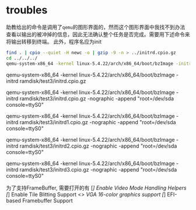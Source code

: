 # troubles

助教给出的命令是调用了`qemu`的图形界面的，然而这个图形界面中我找不到办法查看以输出的被冲掉的信息，因此无法确认整个任务是否完成。需要用下述命令来将输出转移到终端。
此外，程序名应为init

```bash
find . | cpio --quiet -H newc -o | gzip -9 -n > ../initrd.cpio.gz
cd ../../../
qemu-system-x86_64 -kernel linux-5.4.22/arch/x86_64/boot/bzImage -initrd ramdisk/test3/initrd.cpio.gz -nographic -append "root=/dev/sda console=ttyS0" 
```
qemu-system-x86_64 -kernel linux-5.4.22/arch/x86_64/boot/bzImage -initrd ramdisk/test3/initrd.cpio.gz


qemu-system-x86_64 -kernel linux-5.4.22/arch/x86_64/boot/bzImage -initrd ramdisk/test3/initrd.cpio.gz -nographic -append "root=/dev/sda console=ttyS0" 

qemu-system-x86_64 -kernel linux-5.4.22/arch/x86_64/boot/bzImage -initrd ramdisk/test3/initrd1.cpio.gz -nographic -append "root=/dev/sda console=ttyS0" 

qemu-system-x86_64 -kernel linux-5.4.22/arch/x86_64/boot/bzImage -initrd ramdisk/test3/initrd2.cpio.gz -nographic -append "root=/dev/sda console=ttyS0" 

qemu-system-x86_64 -kernel linux-5.4.22/arch/x86_64/boot/bzImage -initrd ramdisk/test3/initrd3.cpio.gz -nographic -append "root=/dev/sda console=ttyS0" 

为了支持FrameBuffer, 需要打开的有
[*]   Enable Video Mode Handling Helpers
[*]   Enable Tile Blitting Support 
<*>   VGA 16-color graphics support
[*]   EFI-based Framebuffer Support  